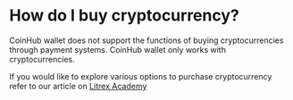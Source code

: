 # How do I buy cryptocurrency?

CoinHub wallet does not support the functions of buying cryptocurrencies through payment systems. CoinHub wallet only works with cryptocurrencies.

If you would like to explore various options to purchase cryptocurrency refer to our article on [Litrex Academy](https://litrex.academy/en/fundamentals/en/6-buying-cryptocurrency-basics.md)
